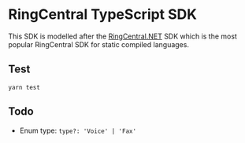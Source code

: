 # RingCentral TypeScript SDK

This SDK is modelled after the [RingCentral.NET](https://github.com/ringcentral/ringcentral.net) SDK which is the most popular RingCentral SDK for static compiled languages.


## Test

```
yarn test
```

## Todo

- Enum type: `type?: 'Voice' | 'Fax'`
